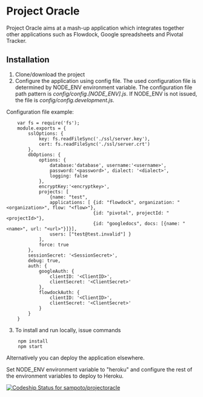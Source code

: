Project Oracle
============

Project Oracle aims at a mash-up application which integrates together other applications such as Flowdock, Google spreadsheets and Pivotal Tracker.

Installation
------------
1. Clone/download the project
2. Configure the application using config file.
The used configuration file is determined by NODE_ENV environment variable. The configuration file path pattern is *config/config.[NODE_ENV].js*.
If NODE_ENV is not issued, the file is *config/config.development.js*.

 Configuration file example:

        var fs = require('fs');
        module.exports = {
        	sslOptions: {
        		key: fs.readFileSync('./ssl/server.key'),
        		cert: fs.readFileSync('./ssl/server.crt')
        	},
        	dbOptions: {
        		options: {
        			database:'database', username:'<username>', 
        			password:'<password>', dialect: '<dialect>', 
        			logging: false
        		},
        		encryptKey:'<encryptkey>',
        		projects: [ 
        			{name: "test", 
        			applications: [ {id: "flowdock", organization: "<organization>", flow: "<flow>"},
        							{id: "pivotal", projectId: "<projectId>"},
        							{id: "googledocs", docs: [{name: "<name>", url: "<url>"}]}], 
        			users: ["test@test.invalid"] }
        		],
        		force: true
        	},
        	sessionSecret: '<SessionSecret>',
        	debug: true,
        	auth: {
        		googleAuth: {
        			clientID: '<ClientID>',
        			clientSecret: '<ClientSecret>'
        		},
        		flowdockAuth: {
        			clientID: '<ClientID>',
        			clientSecret: '<ClientSecret>'
        		}
        	}
        }
3. To install and run locally, issue commands

        npm install
        npm start
Alternatively you can deploy the application elsewhere.

Set NODE_ENV environment variable to "heroku" and configure the rest of the environment variables to deploy to Heroku.

[ ![Codeship Status for sampoto/projectoracle](https://www.codeship.io/projects/fc206f70-1ee3-0132-e461-5e9ca203bed1/status)](https://www.codeship.io/projects/35583)
